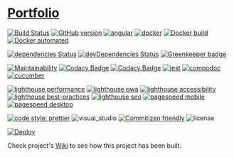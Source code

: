 # [Portfolio](https://samuel-fernandez.herokuapp.com/)

[![Build Status](https://travis-ci.org/samuelfernandez/portfolio.svg?branch=master)](https://travis-ci.org/samuelfernandez/portfolio)
[![GitHub version](https://badge.fury.io/gh/samuelfernandez%2Fportfolio.svg)](https://badge.fury.io/gh/samuelfernandez%2Fportfolio)
[![angular](https://samuelfernandez.github.io/portfolio/img/angular.svg)](https://angular.io)
[![docker](https://samuelfernandez.github.io/portfolio/img/docker.svg)](https://www.docker.com/)
[![Docker build](https://img.shields.io/docker/build/samuelfernandez/portfolio.svg)](https://hub.docker.com/r/samuelfernandez/portfolio)
[![Docker automated](https://img.shields.io/docker/automated/samuelfernandez/portfolio.svg)](https://hub.docker.com/r/samuelfernandez/portfolio)

[![dependencies Status](https://david-dm.org/samuelfernandez/portfolio/status.svg)](https://david-dm.org/samuelfernandez/portfolio)
[![devDependencies Status](https://david-dm.org/samuelfernandez/portfolio/dev-status.svg)](https://david-dm.org/samuelfernandez/portfolio?type=dev)
[![Greenkeeper badge](https://badges.greenkeeper.io/samuelfernandez/portfolio.svg)](https://greenkeeper.io/)

[![Maintainability](https://api.codeclimate.com/v1/badges/73d6ef266a6f7a3f1265/maintainability)](https://codeclimate.com/github/samuelfernandez/portfolio/maintainability)
[![Codacy Badge](https://api.codacy.com/project/badge/Grade/d66ebe6bcb4b4f54924a90451797679f)](https://www.codacy.com/app/samuelfernandez/portfolio?utm_source=github.com&utm_medium=referral&utm_content=samuelfernandez/portfolio&utm_campaign=Badge_Grade)
[![Codacy Badge](https://api.codacy.com/project/badge/Coverage/d66ebe6bcb4b4f54924a90451797679f)](https://samuelfernandez.github.io/portfolio/coverage/)
[![jest](https://samuelfernandez.github.io/portfolio/img/jest.svg)](https://jestjs.io/)
[![compodoc](https://samuelfernandez.github.io/portfolio/compodoc/images/coverage-badge-documentation.svg)](https://samuelfernandez.github.io/portfolio/compodoc/)
[![cucumber](https://img.shields.io/badge/dynamic/json.svg?label=Cucumber&url=https://samuelfernandez.github.io/portfolio/cucumber/enriched-output.json&query=$.scenarios.total&colorB=blue&suffix=%20scenarios)](https://samuelfernandez.github.io/portfolio/cucumber/)

[![lighthouse performance](https://samuelfernandez.github.io/portfolio/lighthouse/performance.svg)](https://samuelfernandez.github.io/portfolio/lighthouse/#performance)
[![lighthouse pwa](https://samuelfernandez.github.io/portfolio/lighthouse/pwa.svg)](https://samuelfernandez.github.io/portfolio/lighthouse/#pwa)
[![lighthouse accessibility](https://samuelfernandez.github.io/portfolio/lighthouse/accessibility.svg)](https://samuelfernandez.github.io/portfolio/lighthouse/#accessibility)
[![lighthouse best-practices](https://samuelfernandez.github.io/portfolio/lighthouse/best-practices.svg)](https://samuelfernandez.github.io/portfolio/lighthouse/#best-practices)
[![lighthouse seo](https://samuelfernandez.github.io/portfolio/lighthouse/seo.svg)](https://samuelfernandez.github.io/portfolio/lighthouse/#seo)
[![pagespeed mobile](https://samuelfernandez.github.io/portfolio/pagespeed/mobile.svg)](https://developers.google.com/speed/pagespeed/insights/?url=https://samuel-fernandez.herokuapp.com&tab=mobile)
[![pagespeed desktop](https://samuelfernandez.github.io/portfolio/pagespeed/desktop.svg)](https://developers.google.com/speed/pagespeed/insights/?url=https://samuel-fernandez.herokuapp.com&tab=desktop)

[![code style: prettier](https://samuelfernandez.github.io/portfolio/img/prettier.svg)](https://github.com/prettier/prettier)
![visual_studio](https://samuelfernandez.github.io/portfolio/img/visual_studio_code.svg)
[![Commitizen friendly](https://samuelfernandez.github.io/portfolio/img/commitizen.svg)](http://commitizen.github.io/cz-cli/)
![license](https://samuelfernandez.github.io/portfolio/img/license-mit.svg)

[![Deploy](https://www.herokucdn.com/deploy/button.svg)](https://heroku.com/deploy)

Check project's [Wiki](https://github.com/samuelfernandez/portfolio/wiki) to see how this project has been built.
